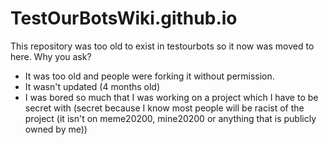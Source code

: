 # TestOurBotsWiki.github.io
This repository was too old to exist in testourbots so it now was moved to here.
Why you ask?
* It was too old and people were forking it without permission.
* It wasn't updated (4 months old)
* I was bored so much that I was working on a project which I have to be secret with (secret because I know most people will be racist of the project (it isn't on meme20200, mine20200 or anything that is publicly owned by me))
